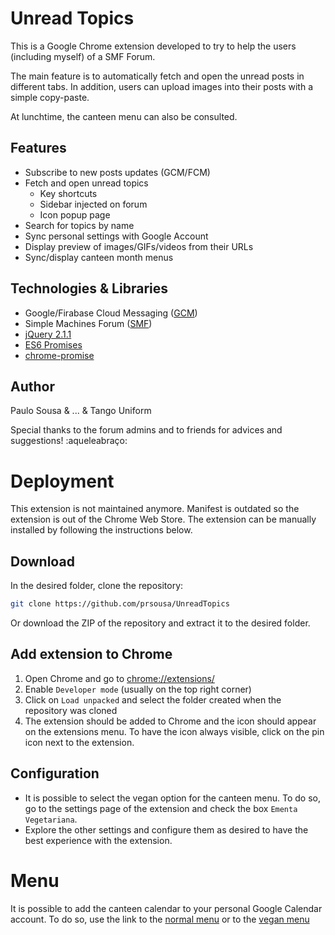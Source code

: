 # Unread Topics

This is a Google Chrome extension developed to try to help the users (including myself) of a SMF Forum.

The main feature is to automatically fetch and open the unread posts in different tabs.
In addition, users can upload images into their posts with a simple copy-paste.

At lunchtime, the canteen menu can also be consulted.


## Features

* Subscribe to new posts updates (GCM/FCM)
* Fetch and open unread topics
	* Key shortcuts
	* Sidebar injected on forum
	* Icon popup page
* Search for topics by name
* Sync personal settings with Google Account
* Display preview of images/GIFs/videos from their URLs
* Sync/display canteen month menus

## Technologies & Libraries
* Google/Firabase Cloud Messaging ([GCM](https://developers.google.com/cloud-messaging/chrome/client))
* Simple Machines Forum ([SMF](http://www.simplemachines.org/))
* [jQuery 2.1.1](https://jquery.com/)
* [ES6 Promises](https://developer.mozilla.org/en-US/docs/Web/JavaScript/Reference/Global_Objects/Promise)
* [chrome-promise](https://github.com/tfoxy/chrome-promise)


## Author

Paulo Sousa & ... & Tango Uniform

Special thanks to the forum admins and to friends for advices and suggestions! :aqueleabraço:

# Deployment

This extension is not maintained anymore. Manifest is outdated so the extension is out of the Chrome Web Store.
The extension can be manually installed by following the instructions below.

## Download

In the desired folder, clone the repository:
```bash
git clone https://github.com/prsousa/UnreadTopics
``` 
Or download the ZIP of the repository and extract it to the desired folder.

## Add extension to Chrome

1. Open Chrome and go to [chrome://extensions/](chrome://extensions/) 
2. Enable `Developer mode` (usually on the top right corner)
3. Click on `Load unpacked` and select the folder created when the repository was cloned
4. The extension should be added to Chrome and the icon should appear on the extensions menu. To have the icon always visible, click on the pin icon next to the extension.

## Configuration

- It is possible to select the vegan option for the canteen menu. To do so, go to the settings page of the extension and check the box `Ementa Vegetariana`.
- Explore the other settings and configure them as desired to have the best experience with the extension.

# Menu
It is possible to add the canteen calendar to your personal Google Calendar account. To do so, use the link to the [normal menu](https://calendar.google.com/calendar/u/0?cid=Y2ZjMDI4OWQ3MzZkYjNhNTMwZDY2M2EyYTNlNzBkN2YyZGEzMTNlYWViZmE5ZTc2NzE4MzM4ZjA5YTYxNzVhZUBncm91cC5jYWxlbmRhci5nb29nbGUuY29t) or to the [vegan menu](https://calendar.google.com/calendar/u/0?cid=YzBkNTZjOTFiZjRjZGY5ZmM3MjMzZDA1NzEyNGVmZWVhZTU5OWU5MDVmMTM5N2NjODM5NDU2NmE5NzIxNmQyM0Bncm91cC5jYWxlbmRhci5nb29nbGUuY29t)

<!-- 

Google calendar canteeen menu ID's:
Normal: 
cfc0289d736db3a530d663a2a3e70d7f2da313eaebfa9e76718338f09a6175ae
Vegan:
c0d56c91bf4cdf9fc7233d057124efeeae599e905f1397cc8394566a97216d23 

-->